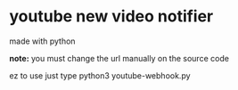 # youtube new video notifier
made with python

**note:** you must change the url manually on the source code

ez to use
just type python3 youtube-webhook.py
